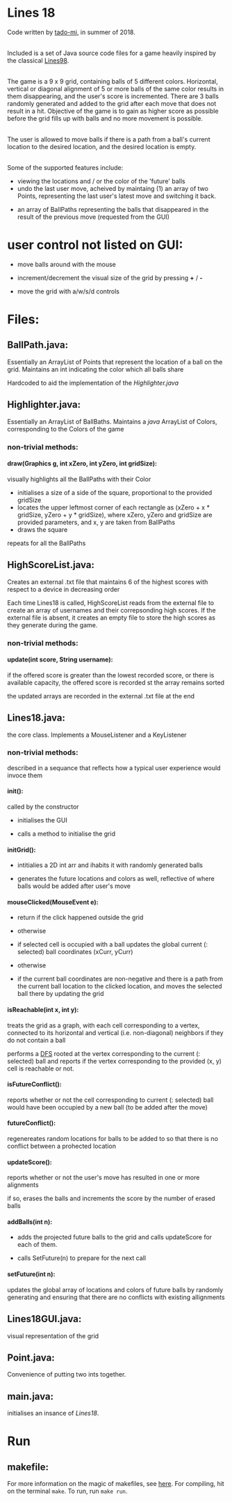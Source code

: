 # Lines 18

Code written by [tado-mi](https://github.com/tado-mi), in summer of 2018.<br/><br/>

Included is a set of Java source code files for a game heavily inspired by the classical [Lines98](https://www.lines98.com/).<br/><br/>

The game is a 9 x 9 grid, containing balls of 5 different colors. Horizontal, vertical or diagonal alignment of 5 or more balls of the same color results in them disappearing, and the user's score is incremented. There are 3 balls randomly generated and added to the grid after each move that does not result in a hit. Objective of the game is to gain as higher score as possible before the grid fills up with balls and no more movement is possible.<br/><br/>

The user is allowed to move balls if there is a path from a ball's current location to the desired location, and the desired location is empty.<br/><br/>

Some of the supported features include:

* viewing the locations and / or the color of the 'future' balls
* undo the last user move, acheived by maintaing (1) an array of two Points, representing the last user's latest move and switching it back.
- an array of BallPaths representing the balls that disappeared in the result of the previous move (requested from the GUI)

# user control not listed on GUI:

- move balls around with the mouse

- increment/decrement the visual size of the grid by pressing **+** / **-**

- move the grid with a/w/s/d controls

# Files:

## BallPath.java:

Essentially an ArrayList of Points that represent the location of a ball on the grid. Maintains an int indicating the color which all balls share

Hardcoded to aid the implementation of the *Highlighter.java*

## Highlighter.java:

Essentially an ArrayList of BallBaths. Maintains a *java* ArrayList of Colors, corresponding to the Colors of the game

### non-trivial methods:

#### draw(Graphics g, int xZero, int yZero, int gridSize):

visually highlights all the BallPaths with their Color

- initialises a size of a side of the square, proportional to the provided gridSize
- locates the upper leftmost corner of each rectangle as (xZero + x * gridSize, yZero + y * gridSize), where xZero, yZero and gridSize are provided parameters, and x, y are taken from BallPaths
- draws the square

repeats for all the BallPaths

## HighScoreList.java:

Creates an external .txt file that maintains 6 of the highest scores with respect to a device in decreasing order

Each time Lines18 is called, HighScoreList reads from the external file to create an array of usernames and their correpsonding high scores. If the external file is absent, it creates an empty file to store the high scores as they generate during the game.

### non-trivial methods:

#### update(int score, String username):

if the offered score is greater than the lowest recorded score, or there is available capacity, the offered score is recorded st the array remains sorted

the updated arrays are recorded in the external .txt file at the end

## Lines18.java:

the core class. Implements a MouseListener and a KeyListener

### non-trivial methods:

described in a sequance that reflects how a typical user experience would invoce them

#### init():

called by the constructor

- initialises the GUI

- calls a method to initialise the grid

#### initGrid():

- intitialies a 2D int arr and ihabits it with randomly generated balls

- generates the future locations and colors as well, reflective of where balls would be added after user's move

#### mouseClicked(MouseEvent e):

- return if the click happened outside the grid

- otherwise

- if selected cell is occupied with a ball updates the global current (: selected) ball coordinates (xCurr, yCurr)

- otherwise

- if the current ball coordinates are non-negative and there is a path from the current ball location to the clicked location, and moves the selected ball there by updating the grid

#### isReachable(int x, int y):

treats the grid as a graph, with each cell corresponding to a vertex, connected to its horizontal and vertical (i.e. non-diagonal) neighbors if they do not contain a ball

performs a [DFS](https://en.wikipedia.org/wiki/Depth-first_search) rooted at the vertex corresponding to the current (: selected) ball and reports if the vertex corresponding to the provided (x, y) cell is reachable or not.

#### isFutureConflict():

reports whether or not the cell corresponding to current (: selected) ball would have been occupied by a new ball (to be added after the move)

#### futureConflict():

regenereates random locations for balls to be added to so that there is no conflict between a prohected location

#### updateScore():

reports whether or not the user's move has resulted in one or more alignments

if so, erases the balls and increments the score by the number of erased balls

#### addBalls(int n):

- adds the projected future balls to the grid and calls updateScore for each of them.

- calls SetFuture(n) to prepare for the next call

#### setFuture(int n):

updates the global array of locations and colors of future balls by randomly generating and ensuring that there are no conflicts with existing allignments

## Lines18GUI.java:

visual representation of the grid

## Point.java:

Convenience of putting two ints together.

## main.java:

initialises an insance of *Lines18*.

# Run

## makefile:

For more information on the magic of makefiles, see [here](https://www.cs.swarthmore.edu/~newhall/unixhelp/javamakefiles.html). For compiling, hit on the terminal `make`. To run, run `make run`.
